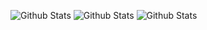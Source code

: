 <!--### Hi there 👋


**Alisher0618/Alisher0618** is a ✨ _special_ ✨ repository because its `README.md` (this file) appears on your GitHub profile.

Here are some ideas to get you started:

- 🔭 I’m currently working on ...
- 🌱 I’m currently learning ...
- 👯 I’m looking to collaborate on ...
- 🤔 I’m looking for help with ...
- 💬 Ask me about ...
- 📫 How to reach me: ...
- 😄 Pronouns: ...
- ⚡ Fun fact: ...
-->
![Github Stats](https://github-readme-stats.vercel.app/api/top-langs?username=Alisher0618&theme=radical&layout=compact)
![Github Stats](https://github-readme-stats.vercel.app/api/index?username=Alisher0618&theme=radical&layout=compact)
![Github Stats](https://github-readme-stats.vercel.app/api/wakatime?username=Alisher0618&theme=radical&layout=compact)

<!--![GitHub Stats](https://github-readme-stats.vercel.app/api?username=Alisher0618&theme=radical&layout=compact)-->
